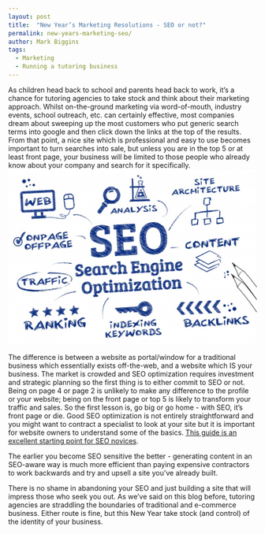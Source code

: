 ```yaml
---
layout: post
title:  "New Year’s Marketing Resolutions - SEO or not?"
permalink: new-years-marketing-seo/
author: Mark Biggins
tags:
  - Marketing
  - Running a tutoring business
---
```

As children head back to school and parents head back to work, it’s a chance for tutoring agencies to take stock and think about their marketing approach. Whilst on-the-ground marketing via word-of-mouth, industry events, school outreach, etc. can certainly effective, most companies dream about sweeping up the most customers who put generic search terms into google and then click down the links at the top of the results. From that point, a nice site which is professional and easy to use becomes important to turn searches into sale, but unless you are in the top 5 or at least front page, your business will be limited to those people who already know about your company and search for it specifically.
​
<a href="/img/blogs/seo-diagram.jpg" data-lightbox="lightbox" class="thumbnail">
  <img src="/img/blogs/seo-diagram.jpg" alt-text="TutorCruncher's Profile Completion for Tutors"/>
</a>

The difference is between a website as portal/window for a traditional business which essentially exists off-the-web, and a website which IS your business. The market is crowded and SEO optimization requires investment and strategic planning so the first thing is to either commit to SEO or not. Being on page 4 or page 2 is unlikely to make any difference to the profile or your website; being on the front page or top 5 is likely to transform your traffic and sales. So the first lesson is, go big or go home - with SEO, it’s front page or die. Good SEO optimization is not entirely straightforward and you might want to contract a specialist to look at your site but it is important for website owners to understand some of the basics. [This guide is an excellent starting point for SEO novices](https://www.shopify.com/blog/62603845-ecommerce-seo-checklist-the-fundamentals-and-best-practices-to-rank-your-site).

The earlier you become SEO sensitive the better - generating content in an SEO-aware way is much more efficient than paying expensive contractors to work backwards and try and upsell a site you’ve already built.

There is no shame in abandoning your SEO and just building a site that will impress those who seek you out. As we’ve said on this blog before, tutoring agencies are straddling the boundaries of traditional and e-commerce business. Either route is fine, but this New Year take stock (and control) of the identity of your business.
